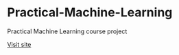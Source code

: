 # Practical-Machine-Learning
Practical Machine Learning course project

[Visit site](https://basbiezemans.github.io/practical-machine-learning)
